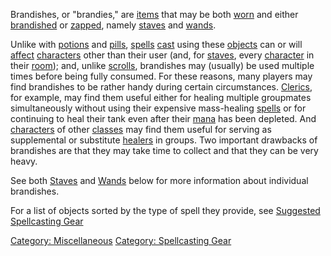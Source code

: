 Brandishes, or "brandies," are [items](:Category:_Objects.md "wikilink")
that may be both [worn](Wear.md "wikilink") and either
[brandished](Brandish.md "wikilink") or [zapped](Zap.md "wikilink"),
namely [staves](:Category:_Staves.md "wikilink") and
[wands](:Category:_Wands.md "wikilink").

Unlike with [potions](:Category:_Potions.md "wikilink") and
[pills](:Category:_Pills.md "wikilink"),
[spells](:Category:_Spells.md "wikilink") [cast](Cast.md "wikilink")
using these [objects](:Category:_Objects.md "wikilink") can or will
[affect](Affects.md "wikilink")
[characters](:Category:_Characters.md "wikilink") other than their user
(and, for [staves](:Category:_Staves.md "wikilink"), every
[character](:Category:_Characters.md "wikilink") in their
[room](:Category:_Rooms.md "wikilink")); and, unlike
[scrolls](:Category:_Scrolls.md "wikilink"), brandishes may (usually) be
used multiple times before being fully consumed. For these reasons, many
players may find brandishes to be rather handy during certain
circumstances. [Clerics](:Category:_Clerics.md "wikilink"), for example,
may find them useful either for healing multiple groupmates
simultaneously without using their expensive mass-healing
[spells](:Category:_Spells.md "wikilink") or for continuing to heal
their tank even after their [mana](Mana_Points.md "wikilink") has been
depleted. And [characters](:Category:_Characters.md "wikilink") of other
[classes](:Category:_Classes.md "wikilink") may find them useful for
serving as supplemental or substitute [healers](Healers.md "wikilink")
in groups. Two important drawbacks of brandishes are that they may take
time to collect and that they can be very heavy.

See both [Staves](:Category:_Staves.md "wikilink") and
[Wands](:Category:_Wands.md "wikilink") below for more information about
individual brandishes.

For a list of objects sorted by the type of spell they provide, see
[Suggested Spellcasting Gear](Suggested_Spellcasting_Gear "wikilink")

[Category: Miscellaneous](Category:_Miscellaneous "wikilink") [Category:
Spellcasting Gear](Category:_Spellcasting_Gear "wikilink")
